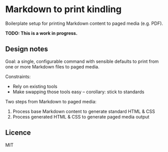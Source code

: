 # Markdown to print kindling

Boilerplate setup for printing Markdown content to paged media (e.g. PDF).

**TODO: This is a work in progress.**


## Design notes

Goal: a single, configurable command with sensible defaults to print from one or more Markdown files to paged media.

Constraints:

- Rely on existing tools
- Make swapping those tools easy – corollary: stick to standards

Two steps from Markdown to paged media:

1. Process base Markdown content to generate standard HTML & CSS
2. Process generated HTML & CSS to generate paged media output


## Licence

MIT
